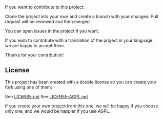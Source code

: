 If you want to contribute to this project:

Clone the project into your own and create a branch with your changes. Pull request will be reviewed and then merged.

You can open issues in the project if you want.

If you wish to contribute with a translation of the project in your language, we are happy to accept them.

Thanks for your contribution!

## License

This project has been created with a double license so you can create your fork using one of them:

See [LICENSE.md](LICENSE.md)
See [LICENSE-AGPL.md](LICENSE-AGPL.md)

If you create your own project from this one, we will be happy if you choose only one, and we would be happier if you use AGPL.
